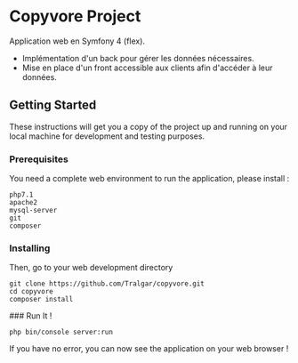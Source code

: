 # Copyvore Project

Application web en Symfony 4 (flex).
- Implémentation d'un back pour gérer les données nécessaires.
- Mise en place d'un front accessible aux clients afin d'accéder à leur données.

## Getting Started

These instructions will get you a copy of the project up and running on your local machine for development and testing purposes.

### Prerequisites

You need a complete web environment to run the application, please install :

```
php7.1
apache2
mysql-server
git
composer
```

### Installing

Then, go to your web development directory
```
git clone https://github.com/Tralgar/copyvore.git
cd copyvore
composer install
```

### Run It !

```
php bin/console server:run
```

If you have no error, you can now see the application on your web browser !